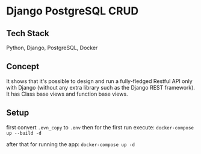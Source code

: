 # Django PostgreSQL CRUD

## Tech Stack

Python, Django, PostgreSQL, Docker

## Concept

It shows that it's possible to design and run a fully-fledged Restful API only with Django (without any extra library
such as the Django REST framework). It has Class base views and function base views.

## Setup

first convert `.evn_copy` to `.env` then for the first run execute:
`docker-compose up --build -d`

after that for running the app:
`docker-compose up -d`
